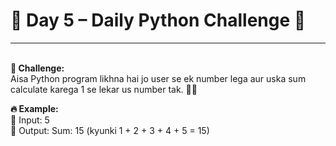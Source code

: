 <h1>📢 Day 5 – Daily Python Challenge 🐍 </h1> <hr> <br>
<b>🚀 Challenge: </b> <br>
Aisa Python program likhna hai jo user se ek number lega aur uska sum calculate karega 1 se lekar us number tak. 🔢💡 <br>

<b>🔥 Example: </b> <br>
📌 Input: 5 <br>
📌 Output: Sum: 15 (kyunki 1 + 2 + 3 + 4 + 5 = 15) <br>

